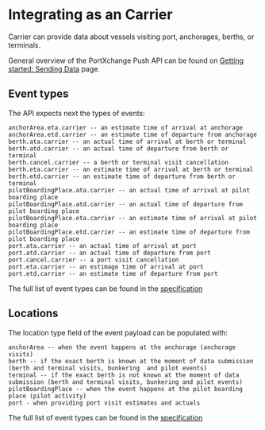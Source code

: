 # Integrating as an Carrier

Carrier can provide data about vessels visiting port, anchorages, berths, or terminals.

General overview of the PortXchange Push API can be found on [Getting started: Sending Data](/sending-data/index.md) page.

## Event types

The API expects next the types of events:

```
anchorArea.eta.carrier -- an estimate time of arrival at anchorage
anchorArea.etd.carrier -- an estimate time of departure from anchorage
berth.ata.carrier -- an actual time of arrival at berth or terminal
berth.atd.carrier -- an actual time of departure from berth or terminal
berth.cancel.carrier -- a berth or terminal visit cancellation
berth.eta.carrier -- an estimate time of arrival at berth or terminal
berth.etd.carrier -- an estimate time of departure from berth or terminal
pilotBoardingPlace.ata.carrier -- an actual time of arrival at pilot boarding place
pilotBoardingPlace.atd.carrier -- an actual time of departure from pilot boarding place
pilotBoardingPlace.eta.carrier -- an estimate time of arrival at pilot boarding place
pilotBoardingPlace.etd.carrier -- an estimate time of departure from pilot boarding place
port.ata.carrier -- an actual time of arrival at port
port.atd.carrier -- an actual time of departure from port
port.cancel.carrier -- a port visit cancellation
port.eta.carrier -- an estimage time of arrival at port
port.etd.carrier -- an estimate time of departure from port
```

The full list of event types can be found in the [specification](https://github.com/PortCallOptimisation/port-call-event-format/blob/master/Event_spec.ts#L215-L340)

## Locations

The location type field of the event payload can be populated with:

```
anchorArea -- when the event happens at the anchorage (anchorage visits)
berth -- if the exact berth is known at the moment of data submission (berth and terminal visits, bunkering  and pilot events)
terminal -- if the exact berth is not known at the moment of data submission (berth and terminal visits, bunkering and pilot events)
pilotBoardingPlace -- when the event happens at the pilot boarding place (pilot activity)
port - when providing port visit estimates and actuals
```

The full list of event types can be found in the [specification](https://github.com/PortCallOptimisation/port-call-event-format/blob/master/Event_spec.ts#L343-L352)